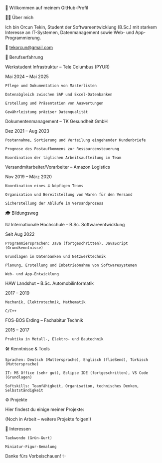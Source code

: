 👋 Willkommen auf meinem GitHub-Profil 

🧑‍💻 Über mich 

Ich bin Orcun Tekin, Student der Softwareentwicklung (B.Sc.) mit starkem Interesse an IT-Systemen, Datenmanagement sowie Web- und App-Programmierung. 

📧 tekorcun@gmail.com 

💼 Berufserfahrung 

Werkstudent Infrastruktur – Tele Columbus (PYUR) 

Mai 2024 – Mai 2025 

    Pflege und Dokumentation von Masterlisten 

    Datenabgleich zwischen SAP und Excel-Datenbanken 

    Erstellung und Präsentation von Auswertungen 

    Gewährleistung präziser Datenqualität 

Dokumentenmanagement – TK Gesundheit GmbH 

Dez 2021 – Aug 2023 

    Postannahme, Sortierung und Verteilung eingehender Kundenbriefe 

    Prognose des Postaufkommens zur Ressourcensteuerung 

    Koordination der täglichen Arbeitsaufteilung im Team 

Versandmitarbeiter/Vorarbeiter – Amazon Logistics 

Nov 2019 – März 2020 

    Koordination eines 4-köpfigen Teams 

    Organisation und Bereitstellung von Waren für den Versand 

    Sicherstellung der Abläufe im Versandprozess 

 

🎓 Bildungsweg 

IU Internationale Hochschule – B.Sc. Softwareentwicklung 

Seit Aug 2022 

    Programmiersprachen: Java (fortgeschritten), JavaScript (Grundkenntnisse) 

    Grundlagen in Datenbanken und Netzwerktechnik 

    Planung, Erstellung und Inbetriebnahme von Softwaresystemen 

    Web- und App-Entwicklung 

HAW Landshut – B.Sc. Automobilinformatik 

2017 – 2019 

    Mechanik, Elektrotechnik, Mathematik 

    C/C++ 

FOS-BOS Erding – Fachabitur Technik 

2015 – 2017 

    Praktika in Metall-, Elektro- und Bautechnik 

 

🛠️ Kenntnisse & Tools 

    Sprachen: Deutsch (Muttersprache), Englisch (fließend), Türkisch (Muttersprache) 

    IT: MS Office (sehr gut), Eclipse IDE (fortgeschritten), VS Code (Grundlagen) 

    Softskills: Teamfähigkeit, Organisation, technisches Denken, Selbstständigkeit 

 

⚙️ Projekte 

Hier findest du einige meiner Projekte: 

(Noch in Arbeit – weitere Projekte folgen!) 

 

🎯 Interessen 

    Taekwondo (Grün-Gurt) 

    Miniatur-Figur-Bemalung 

 

Danke fürs Vorbeischauen! ✨ 
